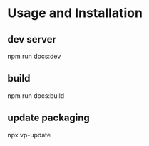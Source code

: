 # Usage and Installation

## dev  server
npm run docs:dev

## build
npm run docs:build

## update packaging
npx vp-update
